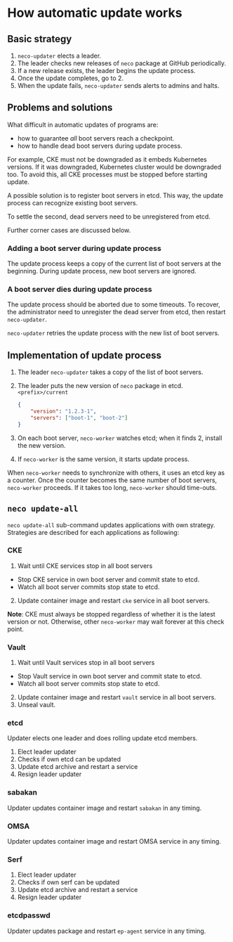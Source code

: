 How automatic update works
==========================

Basic strategy
--------------

1. `neco-updater` elects a leader.
2. The leader checks new releases of `neco` package at GitHub periodically.
3. If a new release exists, the leader begins the update process.
4. Once the update completes, go to 2.
5. When the update fails, `neco-updater` sends alerts to admins and halts.

Problems and solutions
----------------------

What difficult in automatic updates of programs are:

* how to guarantee *all* boot servers reach a checkpoint.
* how to handle dead boot servers during update process.

For example, CKE must not be downgraded as it embeds Kubernetes versions.
If it was downgraded, Kubernetes cluster would be downgraded too.
To avoid this, all CKE processes must be stopped before starting update.

A possible solution is to register boot servers in etcd.
This way, the update process can recognize existing boot servers.

To settle the second, dead servers need to be unregistered from etcd.

Further corner cases are discussed below.

### Adding a boot server during update process

The update process keeps a copy of the current list of boot servers
at the beginning.  During update process, new boot servers are ignored.

### A boot server dies during update process

The update process should be aborted due to some timeouts.  To recover,
the administrator need to unregister the dead server from etcd, then
restart `neco-updater`.

`neco-updater` retries the update process with the new list of boot servers.

Implementation of update process
--------------------------------

1. The leader `neco-updater` takes a copy of the list of boot servers.
2. The leader puts the new version of `neco` package in etcd.  `<prefix>/current`

    ```json
    {
        "version": "1.2.3-1",
        "servers": ["boot-1", "boot-2"]
    }
    ```

3. On each boot server, `neco-worker` watches etcd; when it finds 2, install the new version.
4. If `neco-worker` is the same version, it starts update process.

When `neco-worker` needs to synchronize with others, it uses an etcd key as a counter.
Once the counter becomes the same number of boot servers, `neco-worker` proceeds.
If it takes too long, `neco-worker` should time-outs.

`neco update-all`
-----------------

`neco update-all` sub-command updates applications with own strategy.
Strategies are described for each applications as following:

### CKE

1. Wait until CKE services stop in all boot servers
  - Stop CKE service in own boot server and commit state to etcd.
  - Watch all boot server commits stop state to etcd.
2. Update container image and restart `cke` service in all boot servers.

**Note**:
CKE must always be stopped regardless of whether it is the latest version or not.
Otherwise, other `neco-worker` may wait forever at this check point.

### Vault

1. Wait until Vault services stop in all boot servers
  - Stop Vault service in own boot server and commit state to etcd.
  - Watch all boot server commits stop state to etcd.
2. Update container image and restart `vault` service in all boot servers.
3. Unseal vault.

### etcd

Updater elects one leader and does rolling update etcd members.

1. Elect leader updater
2. Checks if own etcd can be updated
3. Update etcd archive and restart a service
4. Resign leader updater

### sabakan

Updater updates container image and restart `sabakan` in any timing.

### OMSA

Updater updates container image and restart OMSA service in any timing.

### Serf

1. Elect leader updater
2. Checks if own serf can be updated
3. Update etcd archive and restart a service
4. Resign leader updater

### etcdpasswd

Updater updates package and restart `ep-agent` service in any timing.
